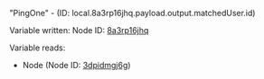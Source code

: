 "PingOne" - (ID: local.8a3rp16jhq.payload.output.matchedUser.id)

Variable written:
Node ID: [8a3rp16jhq](../nodes/8a3rp16jhq.md)

Variable reads:
* Node (Node ID: [3dpidmgj6g](../nodes/3dpidmgj6g.md))
